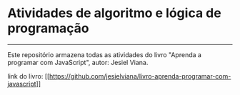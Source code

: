 # Atividades de algoritmo e lógica de programação

---

Este repositório armazena todas as atividades do livro "Aprenda a programar com JavaScript", autor: Jesiel Viana.

link do livro: [[https://github.com/jesielviana/livro-aprenda-programar-com-javascript]]
